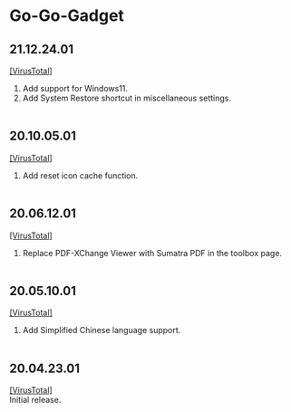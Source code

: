 # Go-Go-Gadget
## 21.12.24.01
[[VirusTotal]](https://www.virustotal.com/gui/file/2cd98aee37333060de0630f33ad8f0447c7c5d96430f04bff2b03ed4ff125179/detection)<br>
1. Add support for Windows11.
2. Add System Restore shortcut in miscellaneous settings.
<br><br>
## 20.10.05.01
[[VirusTotal]](https://www.virustotal.com/gui/file/4476d156207de6f49f4cefbc897d3a2342842c8f472459afdeeba64a80a5f33b/detection)<br>
1. Add reset icon cache function.
<br><br>
## 20.06.12.01
[[VirusTotal]](https://www.virustotal.com/gui/file/d669813d5d6dc48542d45cf9e584e5f9f7718ac41e4f18269cd2b479962a105f/detection)<br>
1. Replace PDF-XChange Viewer with Sumatra PDF in the toolbox page.
<br><br>
## 20.05.10.01
[[VirusTotal]](https://www.virustotal.com/gui/file/011d192b642f662997aed7ce6810cbdc9d24e997a96b73616c6eb9aec5fc6e26/detection)<br>
1. Add Simplified Chinese language support.
<br><br>
## 20.04.23.01
[[VirusTotal]](https://www.virustotal.com/gui/file/d072f707fac5855372b63a8fa2a49a4772471c5368c6f9c4504afe1cf3defc15/detection)<br>
Initial release.
